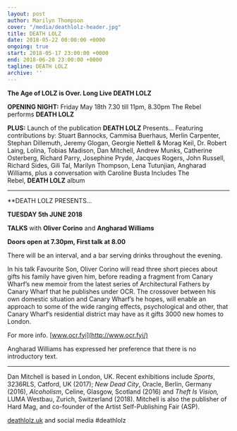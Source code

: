 ```yaml
---
layout: post
author: Marilyn Thompson
cover: "/media/deathlolz-header.jpg"
title: DEATH LOLZ
date: 2018-05-22 00:00:00 +0000
ongoing: true
start: 2018-05-17 23:00:00 +0000
end: 2018-06-20 23:00:00 +0000
tagline: DEATH LOLZ
archive: ''
---
```

**The Age of LOLZ is Over. Long Live DEATH LOLZ**

**OPENING NIGHT:** Friday May 18th 7.30 till 11pm, 8.30pm The Rebel performs **DEATH LOLZ**

**PLUS:** Launch of the publication **DEATH LOLZ** Presents… Featuring contributions by: Stuart Bannocks, Cammisa Buerhaus, Merlin Carpenter, Stephan Dillemuth, Jeremy Glogan, Georgie Nettell & Morag Keil, Dr. Robert Laing, Lolina, Tobias Madison, Dan Mitchell, Andrew Munks, Catherine Osterberg, Richard Parry, Josephine Pryde, Jacques Rogers, John Russell, Richard Sides, Gili Tal, Marilyn Thompson, Lena Tutunjian, Angharad Williams, plus a conversation with Caroline Busta Includes The Rebel, **DEATH LOLZ** album

---

**DEATH LOLZ PRESENTS...

**TUESDAY 5th JUNE 2018**

**TALKS** with **Oliver Corino** and **Angharad Williams**

**Doors open at 7.30pm, First talk at 8.00**

There will be an interval, and a bar serving drinks throughout the evening.

In his talk Favourite Son, Oliver Corino will read three short pieces about gifts his family have given him, before reading a fragment from Canary Wharf’s new memoir from the latest series of Architectural Fathers by Canary Wharf that he publishes under OCR. The crossover between his own domestic situation and Canary Wharf’s he hopes, will enable an approach to some of the wide ranging effects, psychological and other, that Canary Wharf’s residential district may have as it gifts 3000 new homes to London.

For more info. [www.ocr.fyi](http://www.ocr.fyi/)

Angharad Williams has expressed her preference that there is no introductory text. 

---

Dan Mitchell is based in London, UK. Recent exhibitions include _Sports_, 3236RLS, Catford, UK (2017); _New Dead City_, Oracle, Berlin, Germany (2016), _Alcoholism_, Celine, Glasgow, Scotland (2016) and _Theft Is Vision,_ LUMA Westbau, Zurich, Switzerland (2018). Mitchell is also the publisher of Hard Mag, and co-founder of the Artist Self-Publishing Fair (ASP).

[deathlolz.uk](http://deathlolz.uk/) and social media #deathlolz